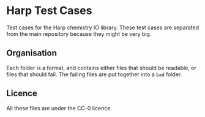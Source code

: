 # Harp Test Cases

Test cases for the Harp chemistry IO library. These test cases are separated
from the main repository because they might be very big.

## Organisation

Each folder is a format, and contains either files that should be readable, or
files that should fail. The failing files are put together into a `bad` folder.

## Licence

All these files are under the CC-0 licence.
